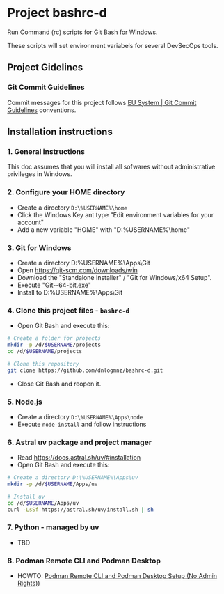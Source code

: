 # Project bashrc-d
Run Command (rc) scripts for Git Bash for Windows.  

These scripts will set environment variabels for several DevSecOps tools.  

## Project Gidelines


### Git Commit Guidelines
Commit messages for this project follows [EU System | Git Commit Guidelines](!https://ec.europa.eu/component-library/v1.15.0/eu/docs/conventions/git/) conventions.  


## Installation instructions


### 1. General instructions

This doc assumes that you will install all sofwares without administrative privileges in Windows.  


### 2. Configure your HOME directory

- Create a directory `D:\%USERNAME%\home`  
- Click the Windows Key ant type "Edit environment variables for your account"  
- Add a new variable "HOME" with "D:\%USERNAME%\home"  


### 3. Git for Windows

- Create a directory D:\%USERNAME%\Apps\Git  
- Open https://git-scm.com/downloads/win  
- Download the "Standalone Installer" / "Git for Windows/x64 Setup".  
- Execute "Git-<version>-64-bit.exe"  
- Install to D:\%USERNAME%\Apps\Git  


### 4. Clone this project files - `bashrc-d`
- Open Git Bash and execute this:  
```Bash
# Create a folder for projects
mkdir -p /d/$USERNAME/projects
cd /d/$USERNAME/projects

# Clone this repository
git clone https://github.com/dnlogmnz/bashrc-d.git
```
- Close Git Bash and reopen it. 


### 5. Node.js

- Create a directory `D:\%USERNAME%\Apps\node`
- Execute `node-install` and follow instructions


### 6. Astral uv package and project manager

- Read https://docs.astral.sh/uv/#installation
- Open Git Bash and execute this: 
```Bash
# Create a directory D:\%USERNAME%\Apps\uv
mkdir -p /d/$USERNAME/Apps/uv

# Install uv
cd /d/$USERNAME/Apps/uv
curl -LsSf https://astral.sh/uv/install.sh | sh
```


### 7. Python - managed by uv
- TBD  


### 8. Podman Remote CLI and Podman Desktop
- HOWTO: [Podman Remote CLI and Podman Desktop Setup (No Admin Rights)](!src/home/.bashrc.d/docs/podman-install.md))
